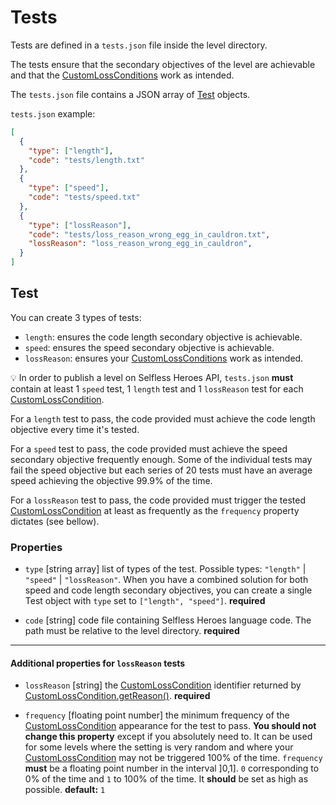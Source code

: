 # Tests

Tests are defined in a `tests.json` file inside the level directory.

The tests ensure that the secondary objectives of the level are achievable and
that the [CustomLossConditions](Ruleset.md#customlosscondition) work as
intended.

The `tests.json` file contains a JSON array of [Test](#Test) objects.

`tests.json` example:

```json
[
  {
    "type": ["length"],
    "code": "tests/length.txt"
  },
  {
    "type": ["speed"],
    "code": "tests/speed.txt"
  },
  {
    "type": ["lossReason"],
    "code": "tests/loss_reason_wrong_egg_in_cauldron.txt",
    "lossReason": "loss_reason_wrong_egg_in_cauldron",
  }
]
```

## Test

You can create 3 types of tests:

-   `length`: ensures the code length secondary objective is achievable.
-   `speed`: ensures the speed secondary objective is achievable.
-   `lossReason`: ensures your
    [CustomLossConditions](Ruleset.md#customlosscondition) work as intended.

:bulb: In order to publish a level on Selfless Heroes API, `tests.json` **must** contain at least 1 `speed` test, 1 `length` test and 1 `lossReason` test for
each [CustomLossCondition](Ruleset.md#customlosscondition).

For a `length` test to pass, the code provided must achieve the code length
objective every time it's tested.

For a `speed` test to pass, the code provided must achieve the speed secondary
objective frequently enough. Some of the individual tests may fail the speed
objective but each series of 20 tests must have an average speed achieving the
objective 99.9% of the time.

For a `lossReason` test to pass, the code provided must trigger the tested
[CustomLossCondition](Ruleset.md#customlosscondition) at least as frequently as
the `frequency` property dictates (see bellow).

### Properties

-   `type` [string array] list of types of the test. Possible types: `"length"`
    \| `"speed"` \| `"lossReason"`. When you have a combined solution for both
    speed and code length secondary objectives, you can create a single Test
    object with `type` set to `["length", "speed"]`. **required**

-   `code` [string] code file containing Selfless Heroes language code. The path
    must be relative to the level directory. **required**

* * *

#### Additional properties for `lossReason` tests

-   `lossReason` [string] the
    [CustomLossCondition](Ruleset.md#customlosscondition) identifier returned by
    [CustomLossCondition.getReason()](Ruleset.md#customlossconditiongetreasonworld-required).
    **required**

-   `frequency` [floating point number] the minimum frequency of the
    [CustomLossCondition](Ruleset.md#customlosscondition) appearance for the
    test to pass. **You should not change this property** except if you
    absolutely need to. It can be used for some levels where the setting is very
    random and where your [CustomLossCondition](Ruleset.md#customlosscondition)
    may not be triggered 100% of the time. `frequency` **must** be a floating
    point number in the interval ]0,1]. `0` corresponding to 0% of the time and
    `1` to 100% of the time. It **should** be set as high as possible.
    **default:** `1`

